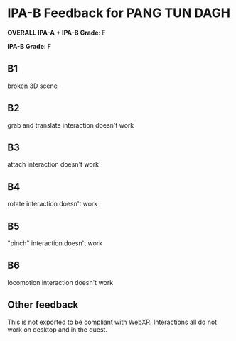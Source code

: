 # IPA-B Feedback for PANG TUN DAGH
                                        
**OVERALL IPA-A + IPA-B Grade**: F

**IPA-B Grade**: F
                                        
## B1
broken 3D scene
                                        
## B2
grab and translate interaction doesn't work
                                        
## B3
attach interaction doesn't work
                                        
## B4
rotate interaction doesn't work
                                        
## B5
"pinch" interaction doesn't work
                                        
## B6
locomotion interaction doesn't work
                                        
## Other feedback
This is not exported to be compliant with WebXR.
Interactions all do not work on desktop and in the quest.